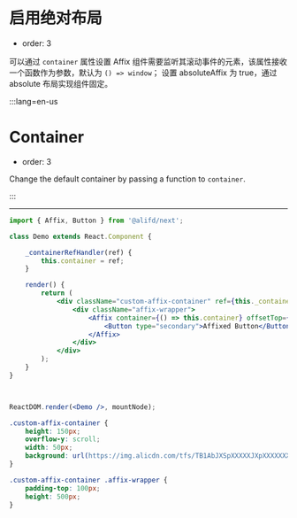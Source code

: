 # 启用绝对布局

- order: 3

可以通过 `container` 属性设置 Affix 组件需要监听其滚动事件的元素，该属性接收一个函数作为参数，默认为 `() => window`；
设置 absoluteAffix 为 true，通过 absolute 布局实现组件固定。

:::lang=en-us
# Container

- order: 3

Change the default container by passing a function to `container`.

:::

---

````jsx
import { Affix, Button } from '@alifd/next';

class Demo extends React.Component {

    _containerRefHandler(ref) {
        this.container = ref;
    }

    render() {
        return (
            <div className="custom-affix-container" ref={this._containerRefHandler.bind(this)}>
                <div className="affix-wrapper">
                    <Affix container={() => this.container} offsetTop={0} absoluteAffix={true}>
                        <Button type="secondary">Affixed Button</Button>
                    </Affix>
                </div>
            </div>
        );
    }
}



ReactDOM.render(<Demo />, mountNode);
````

````css
.custom-affix-container {
    height: 150px;
    overflow-y: scroll;
    width: 50px;
    background: url(https://img.alicdn.com/tfs/TB1AbJXSpXXXXXJXpXXXXXXXXXX-32-32.jpg) repeat 50% 50%;
}

.custom-affix-container .affix-wrapper {
    padding-top: 100px;
    height: 500px;
}
````
